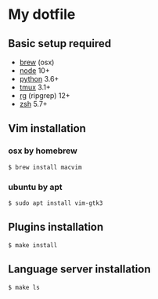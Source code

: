 # My dotfile

## Basic setup required
- [brew](https://brew.sh/) (osx)
- [node](https://nodejs.org/en/) 10+  
- [python](https://www.python.org/) 3.6+  
- [tmux](https://github.com/tmux/tmux) 3.1+  
- [rg](https://github.com/BurntSushi/ripgrep) (ripgrep) 12+
- [zsh](https://ohmyz.sh/#install) 5.7+

## Vim installation

### osx by homebrew
```
$ brew install macvim
```

### ubuntu by apt
```
$ sudo apt install vim-gtk3
```

## Plugins installation
```
$ make install
```

## Language server installation
```
$ make ls
```

